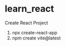 # learn_react

Create React Project

1. npx create-react-app <project-name>
2. npm create vite@latest